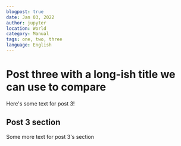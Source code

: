 ```yaml
---
blogpost: true
date: Jan 03, 2022
author: jupyter
location: World
category: Manual
tags: one, two, three
language: English
---
```


# Post three with a long-ish title we can use to compare

Here's some text for post 3!

## Post 3 section

Some more text for post 3's section
